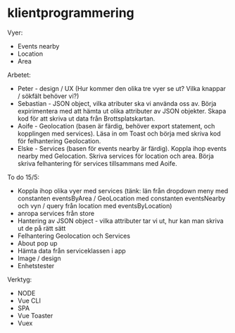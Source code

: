 # klientprogrammering

Vyer:
- Events nearby
- Location
- Area

Arbetet:
- Peter - design / UX (Hur kommer den olika tre vyer se ut? Vilka knappar / sökfält behöver vi?)
- Sebastian - JSON object, vilka atributer ska vi använda oss av. Börja expirimentera med att hämta ut olika attributer av JSON objekter. Skapa kod för att skriva ut data från Brottsplatskartan.
- Aoife - Geolocation (basen är färdig, behöver export statement, och kopplingen med services). Läsa in om Toast och börja med skriva kod för felhantering Geolocation.
- Elske - Services (basen för events nearby är färdig). Koppla ihop events nearby med Gelocation. Skriva services för location och area. Börja skriva felhantering för services tillsammans med Aoife.

To do 15/5:
- Koppla ihop olika vyer med services (tänk: län från dropdown meny med constanten eventsByArea / GeoLocation med constanten eventsNearby och vyn / query från location med eventsByLocation)
- anropa services från store
- Hantering av JSON object - vilka attributer tar vi ut, hur kan man skriva ut de på rätt sätt
- Felhantering Geolocation och Services
- About pop up
- Hämta data från serviceklassen i app
- Image / design
- Enhetstester

Verktyg:
- NODE
- Vue CLI 
- SPA
- Vue Toaster
- Vuex



